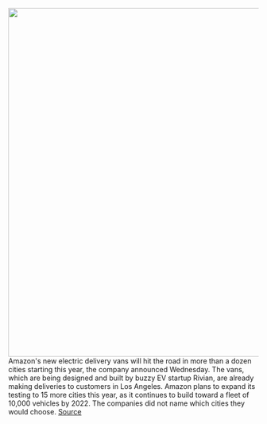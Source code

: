 <img src='https://cdn.vox-cdn.com/thumbor/y4RQeUcsm6GiuArG00NE27QUhv8=/0x0:611x408/1200x800/filters:focal(258x156:354x252)/cdn.vox-cdn.com/uploads/chorus_image/image/68762711/Screen_Shot_2021_02_03_at_10.29.15_AM.0.png' width='700px' /><br/>
Amazon's new electric delivery vans will hit the road in more than a dozen cities starting this year, the company announced Wednesday. The vans, which are being designed and built by buzzy EV startup Rivian, are already making deliveries to customers in Los Angeles. Amazon plans to expand its testing to 15 more cities this year, as it continues to build toward a fleet of 10,000 vehicles by 2022. The companies did not name which cities they would choose.
<a href='https://www.theverge.com/2021/2/3/22264174/amazon-rivian-electric-delivery-van-la-test-cities'> Source <a/>